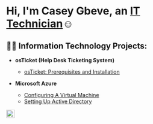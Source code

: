<h1>Hi, I'm Casey Gbeve, an <a href="https://www.linkedin.com/in/casey-gbeve-b292311b5/">IT Technician</a>☺</h1>

<h2>👨‍💻 Information Technology Projects:</h2>

- <b>osTicket (Help Desk Ticketing System)</b>
  - [osTicket: Prerequisites and Installation](https://github.com/CaseyBuilds/osticket-prereqs)
  
- <b>Microsoft Azure</b>
  - [Configuring A Virtual Machine](https://github.com/jamesjgrizz/configure-VM)
  - [Setting Up Active Directory](https://github.com/jamesjgrizz/Active-Directory)
 



[<img align="left" alt="Casey | LinkedIn" width="22px" src="https://cdn.jsdelivr.net/npm/simple-icons@v3/icons/linkedin.svg" />][linkedin]

[linkedin]: https://www.linkedin.com/in/casey-gbeve-b292311b5/
